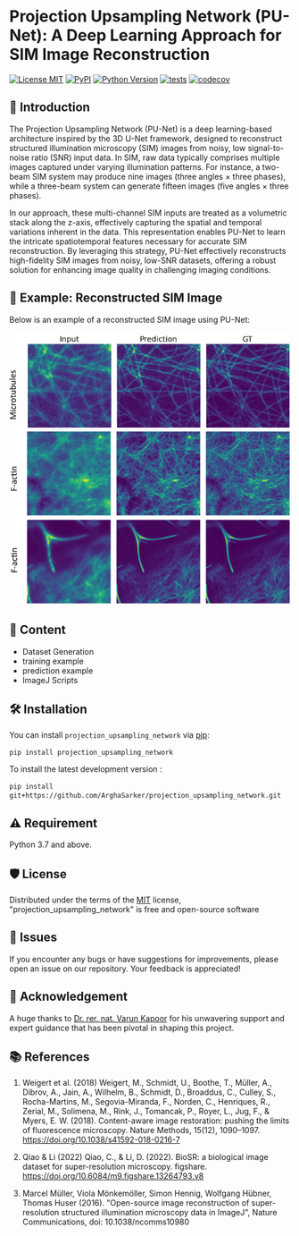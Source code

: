 # Projection Upsampling Network (PU-Net): A Deep Learning Approach for SIM Image Reconstruction

[![License MIT](https://img.shields.io/pypi/l/projection_upsampling_network.svg?color=green)](https://github.com/ArghaSarker/projection_upsampling_network/raw/main/LICENSE)
[![PyPI](https://img.shields.io/pypi/v/projection_upsampling_network.svg?color=green)](https://pypi.org/project/projection_upsampling_network)
[![Python Version](https://img.shields.io/pypi/pyversions/projection_upsampling_network.svg?color=green)](https://python.org)
[![tests](https://github.com/ArghaSarker/projection_upsampling_network/workflows/tests/badge.svg)](https://github.com/ArghaSarker/projection_upsampling_network/actions)
[![codecov](https://codecov.io/gh/ArghaSarker/projection_upsampling_network/branch/main/graph/badge.svg)](https://codecov.io/gh/ArghaSarker/projection_upsampling_network)

## 🗿 Introduction




The Projection Upsampling Network (PU-Net) is a deep learning-based architecture inspired by the 3D U-Net framework, designed to reconstruct structured illumination microscopy (SIM) images from noisy, low signal-to-noise ratio (SNR) input data. In SIM, raw data typically comprises multiple images captured under varying illumination patterns. For instance, a two-beam SIM system may produce nine images (three angles × three phases), while a three-beam system can generate fifteen images (five angles × three phases).​


In our approach, these multi-channel SIM inputs are treated as a volumetric stack along the z-axis, effectively capturing the spatial and temporal variations inherent in the data. This representation enables PU-Net to learn the intricate spatiotemporal features necessary for accurate SIM reconstruction. By leveraging this strategy, PU-Net effectively reconstructs high-fidelity SIM images from noisy, low-SNR datasets, offering a robust solution for enhancing image quality in challenging imaging conditions.​

## 🔎 Example: Reconstructed SIM Image

Below is an example of a reconstructed SIM image using PU-Net:

<div align="center">
    <img src="./Imges/PU-Net_github_example.png" alt="Reconstructed SIM Image">
</div>

<!-- [View PDF](images/PU-Net_github_example.pdf) -->






<!-- This [caped] package was generated with [Cookiecutter] using [@caped]'s [cookiecutter-template] template. -->

## 🧾 Content
- Dataset Generation
- training example
- prediction example
- ImageJ Scripts


## 🛠 Installation

You can install `projection_upsampling_network` via [pip]:

    pip install projection_upsampling_network



To install the latest development version :

    pip install git+https://github.com/ArghaSarker/projection_upsampling_network.git

## ⚠️ Requirement
Python 3.7 and above.




## 🛡 License

Distributed under the terms of the [MIT] license,
"projection_upsampling_network" is free and open-source software

## 🐞 Issues

If you encounter any bugs or have suggestions for improvements, please open an issue on our repository. Your feedback is appreciated!





## 🙏 Acknowledgement



A huge thanks to [Dr. rer. nat. Varun Kapoor](https://github.com/kapoorlab) for his unwavering support and expert guidance that has been pivotal in shaping this project.


## 📚 References
1. Weigert et al. (2018)
Weigert, M., Schmidt, U., Boothe, T., Müller, A., Dibrov, A., Jain, A., Wilhelm, B., Schmidt, D., Broaddus, C., Culley, S., Rocha-Martins, M., Segovia-Miranda, F., Norden, C., Henriques, R., Zerial, M., Solimena, M., Rink, J., Tomancak, P., Royer, L., Jug, F., & Myers, E. W. (2018). Content-aware image restoration: pushing the limits of fluorescence microscopy. Nature Methods, 15(12), 1090–1097. https://doi.org/10.1038/s41592-018-0216-7

2. Qiao & Li (2022)
Qiao, C., & Li, D. (2022). BioSR: a biological image dataset for super-resolution microscopy. figshare. https://doi.org/10.6084/m9.figshare.13264793.v8

3. Marcel Müller, Viola Mönkemöller, Simon Hennig, Wolfgang Hübner, Thomas Huser (2016).
"Open-source image reconstruction of super-resolution structured illumination microscopy data in ImageJ",
Nature Communications, doi: 10.1038/ncomms10980






[pip]: https://pypi.org/project/pip/
[caped]: https://github.com/Kapoorlabs-CAPED
[Cookiecutter]: https://github.com/audreyr/cookiecutter
[@caped]: https://github.com/Kapoorlabs-CAPED
[MIT]: http://opensource.org/licenses/MIT
[BSD-3]: http://opensource.org/licenses/BSD-3-Clause
[GNU GPL v3.0]: http://www.gnu.org/licenses/gpl-3.0.txt
[GNU LGPL v3.0]: http://www.gnu.org/licenses/lgpl-3.0.txt
[Apache Software License 2.0]: http://www.apache.org/licenses/LICENSE-2.0
[Mozilla Public License 2.0]: https://www.mozilla.org/media/MPL/2.0/index.txt
[cookiecutter-template]: https://github.com/Kapoorlabs-CAPED/cookiecutter-template

[file an issue]: https://github.com/ArghaSarker/projection_upsampling_network/issues

[caped]: https://github.com/Kapoorlabs-CAPED/
[tox]: https://tox.readthedocs.io/en/latest/
[pip]: https://pypi.org/project/pip/
[PyPI]: https://pypi.org/
